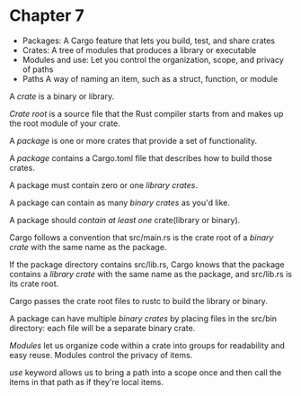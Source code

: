 # Chapter 7

* Packages: A Cargo feature that lets you build, test, and share crates
* Crates: A tree of modules that produces a library or executable
* Modules and use: Let you control the organization, scope, and privacy of paths
* Paths A way of naming an item, such as a struct, function, or module

A *crate* is a binary or library.

*Crate root* is a source file that the Rust compiler starts from and makes up the root module of your crate.

A *package* is one or more crates that provide a set of functionality.

A *package* contains a Cargo.toml file that describes how to build those crates.

A package must contain zero or one *library crates*.

A package can contain as many *binary crates* as you'd like.

A package should *contain at least one* crate(library or binary).

Cargo follows a convention that src/main.rs is the crate root of a *binary crate* with the same name as the package.

If the package directory contains src/lib.rs, Cargo knows that the package contains a *library crate* with the same name as the package, and src/lib.rs is its crate root.

Cargo passes the crate root files to rustc to build the library or binary.

A package can have multiple *binary crates* by placing files in the src/bin directory: each file will be a separate binary crate.

*Modules* let us organize code within a crate into groups for readability and easy reuse. Modules control the privacy of items.

*use* keyword allows us to bring a path into a scope once and then call the items in that path as if they're local items.

